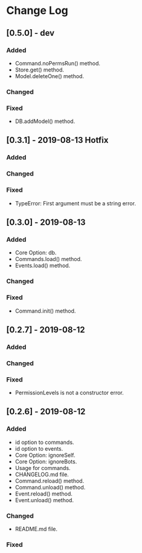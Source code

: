# Change Log

## [0.5.0] - dev

### Added

- Command.noPermsRun() method.
- Store.get() method.
- Model.deleteOne() method.

### Changed

### Fixed

- DB.addModel() method.

## [0.3.1] - 2019-08-13 Hotfix

### Added

### Changed

### Fixed

- TypeError: First argument must be a string error.

## [0.3.0] - 2019-08-13

### Added

- Core Option: db.
- Commands.load() method.
- Events.load() method.

### Changed

### Fixed

- Command.init() method.

## [0.2.7] - 2019-08-12

### Added

### Changed

### Fixed

- PermissionLevels is not a constructor error.

## [0.2.6] - 2019-08-12

### Added

- id option to commands.
- id option to events.
- Core Option: ignoreSelf.
- Core Option: ignoreBots.
- Usage for commands.
- CHANGELOG.md file.
- Command.reload() method.
- Command.unload() method.
- Event.reload() method.
- Event.unload() method.

### Changed

- README.md file.

### Fixed
